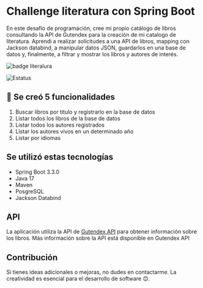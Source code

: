 
# Challenge literatura con Spring Boot

En este desafío de programación, cree mi propio catálogo de libros consultando la API de Gutendex para la creación de mi catalogo de literatura. Aprendi a realizar solicitudes a una API de libros, mapping con Jackson databind, a manipular datos JSON, guardarlos en una base de datos y, finalmente, a filtrar y mostrar los libros y autores de interés.

![badge literalura](https://github.com/Yaojema/challenge-literatura/assets/158106141/96877dff-494d-43b3-8969-1a442233b275)

![Estatus](https://img.shields.io/badge/STATUS-FINALIZADO-green)

## :hammer: Se creó 5 funcionalidades

1. Buscar libros por titulo y registrarlo en la base de datos
2. Listar todos los libros de la base de datos
3. Listar todos los autores registrados
4. Listar los autores vivos en un determinado año
5. Listar por idiomas

## Se utilizó estas tecnologías

* Spring Boot 3.3.0
* Java 17
* Maven
* PosgreSQL
* Jackson Databind

## API

La aplicación utiliza la API de [Gutendex API](https://gutendex.com) para obtener información sobre los libros. Más información sobre la API está disponible en Gutendex API

## Contribución

Si tienes ideas adicionales o mejoras, no dudes en contactarme. La creatividad es esencial para el desarrollo de software 😊.

